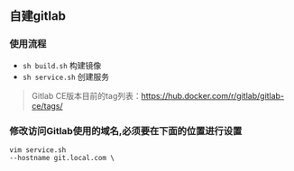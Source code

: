## 自建gitlab
### 使用流程
- `sh build.sh` 构建镜像
- `sh service.sh` 创建服务

> Gitlab CE版本目前的tag列表：https://hub.docker.com/r/gitlab/gitlab-ce/tags/

### 修改访问Gitlab使用的域名,必须要在下面的位置进行设置
```
vim service.sh
--hostname git.local.com \
```
